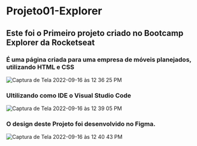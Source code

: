 # Projeto01-Explorer
## Este foi o Primeiro projeto criado no Bootcamp Explorer da Rocketseat

### É uma página criada para uma empresa de móveis planejados, utilizando HTML e CSS 

![Captura de Tela 2022-09-16 às 12 36 25 PM](https://user-images.githubusercontent.com/63033180/190552265-c550fd1d-f472-4a42-b28a-d0580059a21f.png)

### Ultilizando como IDE o Visual Studio Code

![Captura de Tela 2022-09-16 às 12 39 05 PM](https://user-images.githubusercontent.com/63033180/190552403-725b7633-4b60-4afe-9362-6f1d7db63251.png)


### O design deste Projeto foi desenvolvido no Figma.
![Captura de Tela 2022-09-16 às 12 40 43 PM](https://user-images.githubusercontent.com/63033180/190552693-5e577472-f425-463b-a662-96e6d10df463.png)
